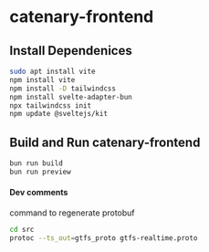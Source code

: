 # catenary-frontend
## Install Dependenices
```bash
sudo apt install vite
npm install vite
npm install -D tailwindcss
npm install svelte-adapter-bun
npx tailwindcss init
npm update @sveltejs/kit
```
## Build and Run catenary-frontend
```bash
bun run build
bun run preview
```

#### Dev comments

command to regenerate protobuf

```bash
cd src
protoc --ts_out=gtfs_proto gtfs-realtime.proto 
```
